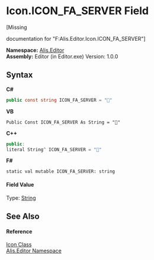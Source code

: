 # Icon.ICON_FA_SERVER Field
 

\[Missing <summary> documentation for "F:Alis.Editor.Icon.ICON_FA_SERVER"\]

**Namespace:**&nbsp;<a href="b150ade4-39de-a232-5f06-d3cdc1b2c538">Alis.Editor</a><br />**Assembly:**&nbsp;Editor (in Editor.exe) Version: 1.0.0

## Syntax

**C#**<br />
``` C#
public const string ICON_FA_SERVER = ""
```

**VB**<br />
``` VB
Public Const ICON_FA_SERVER As String = ""
```

**C++**<br />
``` C++
public:
literal String^ ICON_FA_SERVER = ""
```

**F#**<br />
``` F#
static val mutable ICON_FA_SERVER: string
```


#### Field Value
Type: <a href="https://docs.microsoft.com/dotnet/api/system.string" target="_blank">String</a>

## See Also


#### Reference
<a href="cc0f883c-67f8-f772-c6d7-a60b129f22a7">Icon Class</a><br /><a href="b150ade4-39de-a232-5f06-d3cdc1b2c538">Alis.Editor Namespace</a><br />
